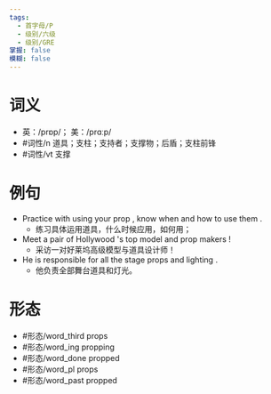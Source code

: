 ```yaml
---
tags:
  - 首字母/P
  - 级别/六级
  - 级别/GRE
掌握: false
模糊: false
---
```

# 词义
- 英：/prɒp/； 美：/prɑːp/
- #词性/n  道具；支柱；支持者；支撑物；后盾；支柱前锋
- #词性/vt  支撑
# 例句
- Practice with using your prop , know when and how to use them .
	- 练习具体运用道具，什么时候应用，如何用；
- Meet a pair of Hollywood 's top model and prop makers !
	- 采访一对好莱坞高级模型与道具设计师！
- He is responsible for all the stage props and lighting .
	- 他负责全部舞台道具和灯光。
# 形态
- #形态/word_third props
- #形态/word_ing propping
- #形态/word_done propped
- #形态/word_pl props
- #形态/word_past propped
